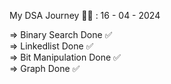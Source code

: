 My DSA Journey 👨‍💻 : 16 - 04 - 2024

=> Binary Search Done ✅ <br>
=> Linkedlist Done ✅ <br>
=> Bit Manipulation Done ✅ <br>
=> Graph Done ✅ <br>